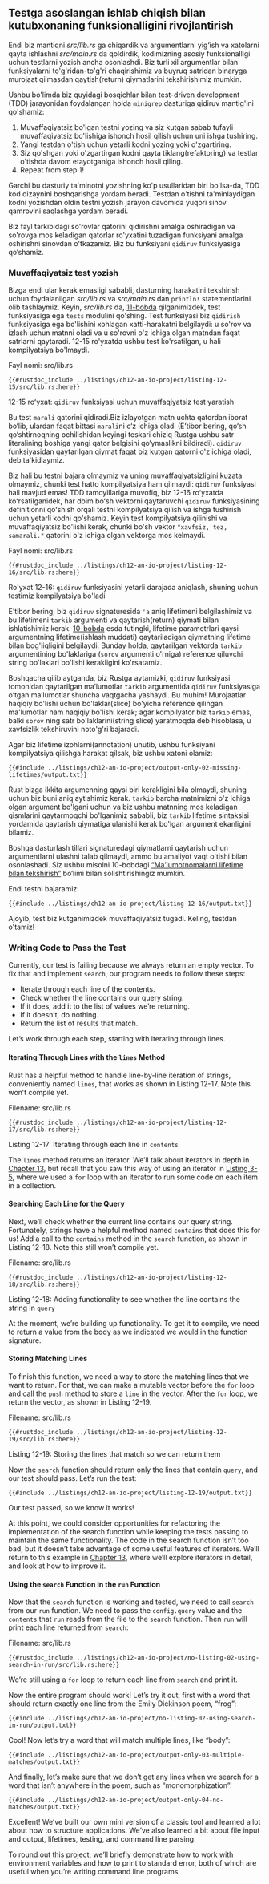 ## Testga asoslangan ishlab chiqish bilan kutubxonaning funksionalligini rivojlantirish

Endi biz mantiqni *src/lib.rs* ga chiqardik va argumentlarni yig‘ish va xatolarni qayta ishlashni *src/main.rs* da qoldirdik, kodimizning asosiy funksionalligi uchun testlarni yozish ancha osonlashdi. Biz turli xil argumentlar bilan funksiyalarni to'g'ridan-to'g'ri chaqirishimiz va buyruq satridan binaryga murojaat qilmasdan qaytish(return) qiymatlarini tekshirishimiz mumkin.

Ushbu bo'limda biz quyidagi bosqichlar bilan test-driven development (TDD) jarayonidan foydalangan holda `minigrep` dasturiga qidiruv mantig'ini qo'shamiz:

1. Muvaffaqiyatsiz bo'lgan testni yozing va siz kutgan sabab tufayli muvaffaqiyatsiz bo'lishiga ishonch hosil qilish uchun uni ishga tushiring.
2. Yangi testdan o'tish uchun yetarli kodni yozing yoki o'zgartiring.
3. Siz qo'shgan yoki o'zgartirgan kodni qayta tiklang(refaktoring) va testlar o'tishda davom etayotganiga ishonch hosil qiling.
4. Repeat from step 1!

Garchi bu dasturiy ta'minotni yozishning ko'p usullaridan biri bo'lsa-da, TDD kod dizaynini boshqarishga yordam beradi. Testdan o'tishni ta'minlaydigan kodni yozishdan oldin testni yozish jarayon davomida yuqori sinov qamrovini saqlashga yordam beradi.

Biz fayl tarkibidagi so'rovlar qatorini qidirishni amalga oshiradigan va so'rovga mos keladigan qatorlar ro'yxatini tuzadigan funksiyani amalga oshirishni sinovdan o'tkazamiz. Biz bu funksiyani `qidiruv` funksiyasiga qo‘shamiz.

### Muvaffaqiyatsiz test yozish

Bizga endi ular kerak emasligi sababli, dasturning harakatini tekshirish uchun foydalanilgan *src/lib.rs* va *src/main.rs* dan `println!` statementlarini olib tashlaymiz. Keyin, *src/lib.rs* da, [11-bobda][ch11-anatomy]<!-- ignore --> qilganimizdek, test funksiyasiga ega `tests` modulini qo'shing. Test funksiyasi biz `qidirish` funksiyasiga ega bo'lishini xohlagan xatti-harakatni belgilaydi: u so'rov va izlash uchun matnni oladi va u so'rovni o'z ichiga olgan matndan faqat satrlarni qaytaradi. 12-15 ro'yxatda ushbu test ko'rsatilgan, u hali kompilyatsiya bo'lmaydi.

<span class="filename">Fayl nomi: src/lib.rs</span>

```rust,ignore,does_not_compile
{{#rustdoc_include ../listings/ch12-an-io-project/listing-12-15/src/lib.rs:here}}
```

<span class="caption">12-15 roʻyxat: `qidiruv` funksiyasi uchun muvaffaqiyatsiz test yaratish</span>

Bu test `marali` qatorini qidiradi.Biz izlayotgan matn uchta qatordan iborat bo‘lib, ulardan faqat bittasi `marali`ni o‘z ichiga oladi (E’tibor bering, qo‘sh qo‘shtirnoqning ochilishidan keyingi teskari chiziq Rustga ushbu satr literalining boshiga yangi qator belgisini qo‘ymaslikni bildiradi). `qidiruv` funksiyasidan qaytarilgan qiymat faqat biz kutgan qatorni o'z ichiga oladi, deb ta'kidlaymiz.

Biz hali bu testni bajara olmaymiz va uning muvaffaqiyatsizligini kuzata olmaymiz, chunki test hatto kompilyatsiya ham qilmaydi: `qidiruv` funksiyasi hali mavjud emas! TDD tamoyillariga muvofiq, biz 12-16 roʻyxatda koʻrsatilganidek, har doim boʻsh vektorni qaytaruvchi `qidiruv` funksiyasining definitionni qoʻshish orqali testni kompilyatsiya qilish va ishga tushirish uchun yetarli kodni qoʻshamiz. Keyin test kompilyatsiya qilinishi va muvaffaqiyatsiz bo'lishi kerak, chunki bo'sh vektor `"xavfsiz, tez, samarali."` qatorini o'z ichiga olgan vektorga mos kelmaydi.

<span class="filename">Fayl nomi: src/lib.rs</span>

```rust,noplayground
{{#rustdoc_include ../listings/ch12-an-io-project/listing-12-16/src/lib.rs:here}}
```

<span class="caption">Ro'yxat 12-16: `qidiruv` funksiyasini yetarli darajada aniqlash, shuning uchun testimiz kompilyatsiya bo'ladi</span>

E'tibor bering, biz `qidiruv` signaturesida `'a` aniq lifetimeni belgilashimiz va bu lifetimeni `tarkib` argumenti va qaytarish(return) qiymati bilan ishlatishimiz kerak. [10-bobda][ch10-lifetimes]<!-- ignore -->  esda tutingki, lifetime parametrlari qaysi argumentning lifetime(ishlash muddati) qaytariladigan qiymatning lifetime bilan bog'liqligini belgilaydi. Bunday holda, qaytarilgan vektorda `tarkib` argumentining bo'laklariga (`sorov` argumenti o'rniga) reference qiluvchi string bo'laklari bo'lishi kerakligini ko'rsatamiz.

Boshqacha qilib aytganda, biz Rustga aytamizki, `qidiruv` funksiyasi tomonidan qaytarilgan maʼlumotlar `tarkib` argumentida `qidiruv` funksiyasiga oʻtgan maʼlumotlar shuncha vaqtgacha yashaydi. Bu muhim! Murojaatlar haqiqiy bo'lishi uchun bo'laklar(slice) bo'yicha reference qilingan ma'lumotlar ham haqiqiy bo'lishi kerak; agar kompilyator biz `tarkib` emas, balki `sorov` ning satr bo'laklarini(string slice) yaratmoqda deb hisoblasa, u xavfsizlik tekshiruvini noto'g'ri bajaradi.

Agar biz lifetime izohlarni(annotation) unutib, ushbu funksiyani kompilyatsiya qilishga harakat qilsak, biz ushbu xatoni olamiz:

```console
{{#include ../listings/ch12-an-io-project/output-only-02-missing-lifetimes/output.txt}}
```

Rust bizga ikkita argumenning qaysi biri kerakligini bila olmaydi, shuning uchun biz buni aniq aytishimiz kerak. `tarkib` barcha matnimizni o'z ichiga olgan argument bo'lgani uchun va biz ushbu matnning mos keladigan qismlarini qaytarmoqchi bo'lganimiz sababli, biz `tarkib` lifetime sintaksisi yordamida qaytarish qiymatiga ulanishi kerak bo'lgan argument ekanligini bilamiz.

Boshqa dasturlash tillari signaturedagi qiymatlarni qaytarish uchun argumentlarni ulashni talab qilmaydi, ammo bu amaliyot vaqt o'tishi bilan osonlashadi. Siz ushbu misolni 10-bobdagi [“Ma’lumotnomalarni lifetime bilan tekshirish”][validating-references-with-lifetimes]<!-- ignore --> bo‘limi bilan solishtirishingiz mumkin.

Endi testni bajaramiz:

```console
{{#include ../listings/ch12-an-io-project/listing-12-16/output.txt}}
```

Ajoyib, test biz kutganimizdek muvaffaqiyatsiz tugadi. Keling, testdan o'tamiz!

### Writing Code to Pass the Test

Currently, our test is failing because we always return an empty vector. To fix
that and implement `search`, our program needs to follow these steps:

* Iterate through each line of the contents.
* Check whether the line contains our query string.
* If it does, add it to the list of values we’re returning.
* If it doesn’t, do nothing.
* Return the list of results that match.

Let’s work through each step, starting with iterating through lines.

#### Iterating Through Lines with the `lines` Method

Rust has a helpful method to handle line-by-line iteration of strings,
conveniently named `lines`, that works as shown in Listing 12-17. Note this
won’t compile yet.

<span class="filename">Filename: src/lib.rs</span>

```rust,ignore,does_not_compile
{{#rustdoc_include ../listings/ch12-an-io-project/listing-12-17/src/lib.rs:here}}
```

<span class="caption">Listing 12-17: Iterating through each line in `contents`
</span>

The `lines` method returns an iterator. We’ll talk about iterators in depth in
[Chapter 13][ch13-iterators]<!-- ignore -->, but recall that you saw this way
of using an iterator in [Listing 3-5][ch3-iter]<!-- ignore -->, where we used a
`for` loop with an iterator to run some code on each item in a collection.

#### Searching Each Line for the Query

Next, we’ll check whether the current line contains our query string.
Fortunately, strings have a helpful method named `contains` that does this for
us! Add a call to the `contains` method in the `search` function, as shown in
Listing 12-18. Note this still won’t compile yet.

<span class="filename">Filename: src/lib.rs</span>

```rust,ignore,does_not_compile
{{#rustdoc_include ../listings/ch12-an-io-project/listing-12-18/src/lib.rs:here}}
```

<span class="caption">Listing 12-18: Adding functionality to see whether the
line contains the string in `query`</span>

At the moment, we’re building up functionality. To get it to compile, we need
to return a value from the body as we indicated we would in the function
signature.

#### Storing Matching Lines

To finish this function, we need a way to store the matching lines that we want
to return. For that, we can make a mutable vector before the `for` loop and
call the `push` method to store a `line` in the vector. After the `for` loop,
we return the vector, as shown in Listing 12-19.

<span class="filename">Filename: src/lib.rs</span>

```rust,ignore
{{#rustdoc_include ../listings/ch12-an-io-project/listing-12-19/src/lib.rs:here}}
```

<span class="caption">Listing 12-19: Storing the lines that match so we can
return them</span>

Now the `search` function should return only the lines that contain `query`,
and our test should pass. Let’s run the test:

```console
{{#include ../listings/ch12-an-io-project/listing-12-19/output.txt}}
```

Our test passed, so we know it works!

At this point, we could consider opportunities for refactoring the
implementation of the search function while keeping the tests passing to
maintain the same functionality. The code in the search function isn’t too bad,
but it doesn’t take advantage of some useful features of iterators. We’ll
return to this example in [Chapter 13][ch13-iterators]<!-- ignore -->, where
we’ll explore iterators in detail, and look at how to improve it.

#### Using the `search` Function in the `run` Function

Now that the `search` function is working and tested, we need to call `search`
from our `run` function. We need to pass the `config.query` value and the
`contents` that `run` reads from the file to the `search` function. Then `run`
will print each line returned from `search`:

<span class="filename">Filename: src/lib.rs</span>

```rust,ignore
{{#rustdoc_include ../listings/ch12-an-io-project/no-listing-02-using-search-in-run/src/lib.rs:here}}
```

We’re still using a `for` loop to return each line from `search` and print it.

Now the entire program should work! Let’s try it out, first with a word that
should return exactly one line from the Emily Dickinson poem, “frog”:

```console
{{#include ../listings/ch12-an-io-project/no-listing-02-using-search-in-run/output.txt}}
```

Cool! Now let’s try a word that will match multiple lines, like “body”:

```console
{{#include ../listings/ch12-an-io-project/output-only-03-multiple-matches/output.txt}}
```

And finally, let’s make sure that we don’t get any lines when we search for a
word that isn’t anywhere in the poem, such as “monomorphization”:

```console
{{#include ../listings/ch12-an-io-project/output-only-04-no-matches/output.txt}}
```

Excellent! We’ve built our own mini version of a classic tool and learned a lot
about how to structure applications. We’ve also learned a bit about file input
and output, lifetimes, testing, and command line parsing.

To round out this project, we’ll briefly demonstrate how to work with
environment variables and how to print to standard error, both of which are
useful when you’re writing command line programs.

[validating-references-with-lifetimes]:
ch10-03-lifetime-syntax.html#validating-references-with-lifetimes
[ch11-anatomy]: ch11-01-writing-tests.html#the-anatomy-of-a-test-function
[ch10-lifetimes]: ch10-03-lifetime-syntax.html
[ch3-iter]: ch03-05-control-flow.html#looping-through-a-collection-with-for
[ch13-iterators]: ch13-02-iterators.html
